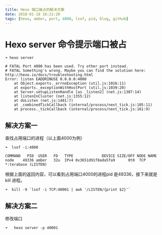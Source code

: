 ```yaml
---
title: Hexo 端口被占的解决方案
date: 2018-01-18 16:21:20
tags: [hexo, amber, port, 4000, lsof, pid, blog, github]
---
```

# Hexo server 命令提示端口被占


```
➜ hexo server

# FATAL Port 4000 has been used. Try other port instead.
# FATAL Something's wrong. Maybe you can find the solution here: http://hexo.io/docs/troubleshooting.html
Error: listen EADDRINUSE 0.0.0.0:4000
    at Object.exports._errnoException (util.js:1016:11)
    at exports._exceptionWithHostPort (util.js:1039:20)
    at Server.setupListenHandle [as _listen2] (net.js:1307:14)
    at listenInCluster (net.js:1355:12)
    at doListen (net.js:1481:7)
    at _combinedTickCallback (internal/process/next_tick.js:105:11)
    at process._tickCallback (internal/process/next_tick.js:161:9)
```

## 解决方案一

查找占用端口的进程（以上面4000为例）


```
➜  lsof -i:4000

COMMAND   PID  USER   FD   TYPE             DEVICE SIZE/OFF NODE NAME
node    49336 amber   32u  IPv4 0x3651d91f8ada5fa9      0t0  TCP *:terabase (LISTEN)
```

根据上面的返回内容，可以看到占用端口4000的进程pid 是49336，接下来就是 kill 进程。


```
➜  kill -9 `lsof -i TCP:40001 | awk '/LISTEN/{print $2}'`
```

## 解决方案二

修改端口
       
```
➜   hexo server -p 40001
```


